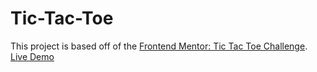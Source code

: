 # Tic-Tac-Toe

This project is based off of the [Frontend Mentor: Tic Tac Toe Challenge](https://www.frontendmentor.io/challenges/tic-tac-toe-game-Re7ZF_E2v).  
[Live Demo](https://rachaelhrlm.github.io/tic-tac-toe/)
